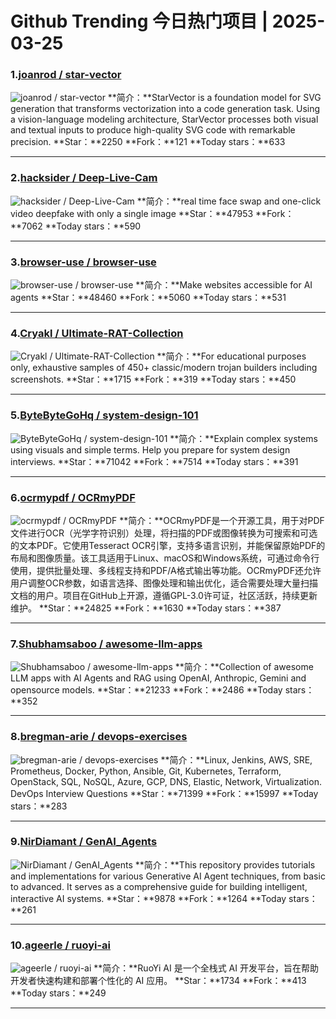 # Github Trending 今日热门项目 | 2025-03-25
### 1.[joanrod / star-vector](https://github.com/joanrod/star-vector)

![joanrod / star-vector](https://opengraph.githubassets.com/20176e7aa62f4f021473c104a9baa9215a5fa89dd4dcf7ac611debbaa58cf158/joanrod/star-vector)
**简介：**StarVector is a foundation model for SVG generation that transforms vectorization into a code generation task. Using a vision-language modeling architecture, StarVector processes both visual and textual inputs to produce high-quality SVG code with remarkable precision.
**Star：**2250
**Fork：**121
**Today stars：**633

---

### 2.[hacksider / Deep-Live-Cam](https://github.com/hacksider/Deep-Live-Cam)

![hacksider / Deep-Live-Cam](https://opengraph.githubassets.com/5a01e83bf2392da4994bd0e3b3495063ef86b2ddf7cf17612cd31db4127eec3e/hacksider/Deep-Live-Cam)
**简介：**real time face swap and one-click video deepfake with only a single image
**Star：**47953
**Fork：**7062
**Today stars：**590

---

### 3.[browser-use / browser-use](https://github.com/browser-use/browser-use)

![browser-use / browser-use](https://opengraph.githubassets.com/f4da871c1c40d100ef75ad2ddb30db18e3b865b0a7fcc27064eacaebfc967602/browser-use/browser-use)
**简介：**Make websites accessible for AI agents
**Star：**48460
**Fork：**5060
**Today stars：**531

---

### 4.[Cryakl / Ultimate-RAT-Collection](https://github.com/Cryakl/Ultimate-RAT-Collection)

![Cryakl / Ultimate-RAT-Collection](https://repository-images.githubusercontent.com/690312696/f014553b-f6a4-4d36-827a-535c99dc4a16)
**简介：**For educational purposes only, exhaustive samples of 450+ classic/modern trojan builders including screenshots.
**Star：**1715
**Fork：**319
**Today stars：**450

---

### 5.[ByteByteGoHq / system-design-101](https://github.com/ByteByteGoHq/system-design-101)

![ByteByteGoHq / system-design-101](https://opengraph.githubassets.com/c7a996e8a1cfc4afe6706f50021f7cf05fdc35c82fb775e1531ae8cc13f55dbf/ByteByteGoHq/system-design-101)
**简介：**Explain complex systems using visuals and simple terms. Help you prepare for system design interviews.
**Star：**71042
**Fork：**7514
**Today stars：**391

---

### 6.[ocrmypdf / OCRmyPDF](https://github.com/ocrmypdf/OCRmyPDF)

![ocrmypdf / OCRmyPDF](https://repository-images.githubusercontent.com/15333471/e04d2d80-a1ce-11e9-9a19-3c7090039f98)
**简介：**OCRmyPDF是一个开源工具，用于对PDF文件进行OCR（光学字符识别）处理，将扫描的PDF或图像转换为可搜索和可选的文本PDF。它使用Tesseract OCR引擎，支持多语言识别，并能保留原始PDF的布局和图像质量。该工具适用于Linux、macOS和Windows系统，可通过命令行使用，提供批量处理、多线程支持和PDF/A格式输出等功能。OCRmyPDF还允许用户调整OCR参数，如语言选择、图像处理和输出优化，适合需要处理大量扫描文档的用户。项目在GitHub上开源，遵循GPL-3.0许可证，社区活跃，持续更新维护。
**Star：**24825
**Fork：**1630
**Today stars：**387

---

### 7.[Shubhamsaboo / awesome-llm-apps](https://github.com/Shubhamsaboo/awesome-llm-apps)

![Shubhamsaboo / awesome-llm-apps](https://opengraph.githubassets.com/dcf4769a6cd438b58b492e316ce4c5fd216b49db4ef58dfcf9f099b7dff86bc6/Shubhamsaboo/awesome-llm-apps)
**简介：**Collection of awesome LLM apps with AI Agents and RAG using OpenAI, Anthropic, Gemini and opensource models.
**Star：**21233
**Fork：**2486
**Today stars：**352

---

### 8.[bregman-arie / devops-exercises](https://github.com/bregman-arie/devops-exercises)

![bregman-arie / devops-exercises](https://repository-images.githubusercontent.com/212639071/dc05f400-f0a1-11ea-92d7-163d68cdd605)
**简介：**Linux, Jenkins, AWS, SRE, Prometheus, Docker, Python, Ansible, Git, Kubernetes, Terraform, OpenStack, SQL, NoSQL, Azure, GCP, DNS, Elastic, Network, Virtualization. DevOps Interview Questions
**Star：**71399
**Fork：**15997
**Today stars：**283

---

### 9.[NirDiamant / GenAI_Agents](https://github.com/NirDiamant/GenAI_Agents)

![NirDiamant / GenAI_Agents](https://opengraph.githubassets.com/3cf6cfccbc4f84e59ef71c0edf3344cbde3b911501d1033112e98ed695451de1/NirDiamant/GenAI_Agents)
**简介：**This repository provides tutorials and implementations for various Generative AI Agent techniques, from basic to advanced. It serves as a comprehensive guide for building intelligent, interactive AI systems.
**Star：**9878
**Fork：**1264
**Today stars：**261

---

### 10.[ageerle / ruoyi-ai](https://github.com/ageerle/ruoyi-ai)

![ageerle / ruoyi-ai](https://opengraph.githubassets.com/6597d033e862b32c0851cc491ebc1eb64dfe51aec2536b5fa83b7ebabbf0ab72/ageerle/ruoyi-ai)
**简介：**RuoYi AI 是一个全栈式 AI 开发平台，旨在帮助开发者快速构建和部署个性化的 AI 应用。
**Star：**1734
**Fork：**413
**Today stars：**249

---

